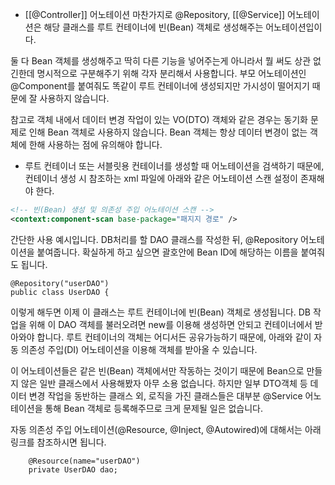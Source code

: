 
-  [[@Controller]] 어노테이션 마찬가지로 @Repository, [[@Service]] 어노테이션은 해당 클래스를 루트 컨테이너에 빈(Bean) 객체로 생성해주는 어노테이션입이다.

둘 다 Bean 객체를 생성해주고 딱히 다른 기능을 넣어주는게 아니라서 뭘 써도 상관 없긴한데 명시적으로 구분해주기 위해 각자 분리해서 사용합니다. 부모 어노테이션인 @Component를 붙여줘도 똑같이 루트 컨테이너에 생성되지만 가시성이 떨어지기 때문에 잘 사용하지 않습니다.

참고로 객체 내에서 데이터 변경 작업이 있는 VO(DTO) 객체와 같은 경우는 동기화 문제로 인해 Bean 객체로 사용하지 않습니다. Bean 객체는 항상 데이터 변경이 없는 객체에 한해 사용하는 점에 유의해야 합니다.


- 루트 컨테이너 또는 서블릿용 컨테이너를 생성할 때 어노테이션을 검색하기 때문에, 컨테이너 생성 시 참조하는 xml 파일에 아래와 같은 어노테이션 스캔 설정이 존재해야 한다.

```xml
<!-- 빈(Bean) 생성 및 의존성 주입 어노테이션 스캔 -->
<context:component-scan base-package="패지지 경로" />
```

간단한 사용 예시입니다. DB처리를 할 DAO 클래스를 작성한 뒤, @Repository 어노테이션을 붙여줍니다. 확실하게 하고 싶으면 괄호안에 Bean ID에 해당하는 이름을 붙여줘도 됩니다.

```
@Repository("userDAO")
public class UserDAO {
```

이렇게 해두면 이제 이 클래스는 루트 컨테이너에 빈(Bean) 객체로 생성됩니다. DB 작업을 위해 이 DAO 객체를 불러오려면 new를 이용해 생성하면 안되고 컨테이너에서 받아와야 합니다. 루트 컨테이너의 객체는 어디서든 공유가능하기 때문에, 아래와 같이 자동 의존성 주입(DI) 어노테이션을 이용해 객체를 받아올 수 있습니다.

이 어노테이션들은 같은 빈(Bean) 객체에서만 작동하는 것이기 때문에 Bean으로 만들지 않은 일반 클래스에서 사용해봤자 아무 소용 없습니다. 하지만 일부 DTO객체 등 데이터 변경 작업을 동반하는 클래스 외, 로직을 가진 클래스들은 대부분 @Service 어노테이션을 통해 Bean 객체로 등록해주므로 크게 문제될 일은 없습니다.

자동 의존성 주입 어노테이션(@Resource, @Inject, @Autowired)에 대해서는 아래 링크를 참조하시면 됩니다.

```
	@Resource(name="userDAO")
	private UserDAO dao;
```